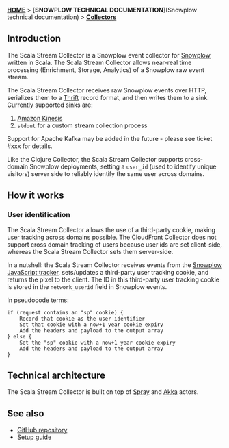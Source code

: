 [**HOME**](Home) > [**SNOWPLOW TECHNICAL DOCUMENTATION**](Snowplow technical documentation) > [**Collectors**](collectors)

## Introduction

The Scala Stream Collector is a Snowplow event collector for [Snowplow][snowplow], written in Scala. The Scala Stream Collector allows near-real time processing (Enrichment, Storage, Analytics) of a Snowplow raw event stream.

The Scala Stream Collector receives raw Snowplow events over HTTP, serializes them to a [Thrift][thrift] record format, and then writes them to a sink. Currently supported sinks are:

1. [Amazon Kinesis][kinesis]
2. `stdout` for a custom stream collection process

Support for Apache Kafka may be added in the future - please see ticket #xxx for details.

Like the Clojure Collector, the Scala Stream Collector supports cross-domain Snowplow deployments, setting a `user_id` (used to identify unique visitors) server side to reliably identify the same user across domains.

## How it works

### User identification

The Scala Stream Collector allows the use of a third-party cookie, making user tracking across domains possible. The CloudFront Collector does not support cross domain tracking of users because user ids are set client-side, whereas the Scala Stream Collector sets them server-side.

In a nutshell: the Scala Stream Collector receives events from the [Snowplow JavaScript tracker][snowplow-js], sets/updates a third-party user tracking cookie, and returns the pixel to the client. The ID in this third-party user tracking cookie is stored in the `network_userid` field in Snowplow events.

In pseudocode terms:

	if (request contains an "sp" cookie) {
	    Record that cookie as the user identifier
	    Set that cookie with a now+1 year cookie expiry
	    Add the headers and payload to the output array
	} else {
	    Set the "sp" cookie with a now+1 year cookie expiry
	    Add the headers and payload to the output array
	}

## Technical architecture

The Scala Stream Collector is built on top of [Spray][spray] and [Akka][akka] actors. 

## See also

* [GitHub repository][github-repo]
* [Setup guide][setup-guide]

[snowplow]: http://snowplowanalytics.com
[cloudfront-collector]: https://github.com/snowplow/snowplow/tree/master/2-collectors/cloudfront-collector
[snowplow-js]: https://github.com/snowplow/snowplow/tree/master/1-trackers/javascript

[github-repo]: https://github.com/snowplow/snowplow/tree/master/2-collectors/scala-stream-collector
[setup-guide]: https://github.com/snowplow/snowplow/wiki/Setting-up-the-Scala-Stream-Collector

[spray]: http://spray.io/
[akka]: http://akka.io/
[thrift]: http://thrift.apache.org/

[kinesis]: http://aws.amazon.com/kinesis/

